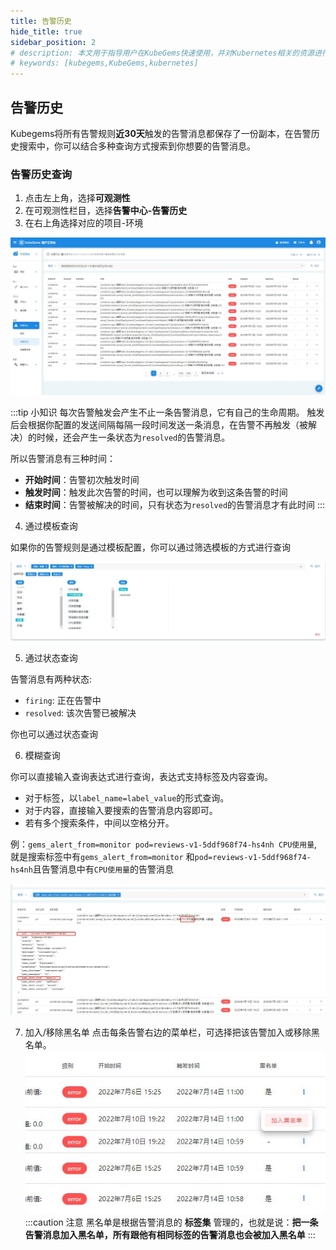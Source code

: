 ```yaml
---
title: 告警历史
hide_title: true
sidebar_position: 2
# description: 本文用于指导用户在KubeGems快速使用，并对Kubernetes相关的资源进行操作
# keywords: [kubegems,KubeGems,kubernetes]
---
```


## 告警历史

Kubegems将所有告警规则**近30天**触发的告警消息都保存了一份副本，在告警历史搜索中，你可以结合多种查询方式搜索到你想要的告警消息。

### 告警历史查询

1. 点击左上角，选择**可观测性**
2. 在可观测性栏目，选择**告警中心-告警历史**
3. 在右上角选择对应的项目-环境

![](./assets/history.jpg)

:::tip 小知识
每次告警触发会产生不止一条告警消息，它有自己的生命周期。
触发后会根据你配置的发送间隔每隔一段时间发送一条消息，在告警不再触发（被解决）的时候，还会产生一条状态为`resolved`的告警消息。

所以告警消息有三种时间：
- **开始时间**：告警初次触发时间
- **触发时间**：触发此次告警的时间，也可以理解为收到这条告警的时间
- **结束时间**：告警被解决的时间，只有状态为`resolved`的告警消息才有此时间
:::

4. 通过模板查询

如果你的告警规则是通过模板配置，你可以通过筛选模板的方式进行查询

![](./assets/search.jpg)

5. 通过状态查询

告警消息有两种状态:

- `firing`: 正在告警中
- `resolved`: 该次告警已被解决

你也可以通过状态查询

6. 模糊查询

你可以直接输入查询表达式进行查询，表达式支持标签及内容查询。

- 对于标签，以`label_name=label_value`的形式查询。
- 对于内容，直接输入要搜索的告警消息内容即可。
- 若有多个搜索条件，中间以空格分开。

例：`gems_alert_from=monitor pod=reviews-v1-5ddf968f74-hs4nh CPU使用量`, 就是搜索标签中有`gems_alert_from=monitor` 和`pod=reviews-v1-5ddf968f74-hs4nh`且告警消息中有`CPU使用量`的告警消息

![](./assets/searchql.jpg)

7. 加入/移除黑名单
点击每条告警右边的菜单栏，可选择把该告警加入或移除黑名单。
![](./assets/addtoblack.jpg)
:::caution 注意
黑名单是根据告警消息的 **标签集** 管理的，也就是说：**把一条告警消息加入黑名单，所有跟他有相同标签的告警消息也会被加入黑名单**
:::